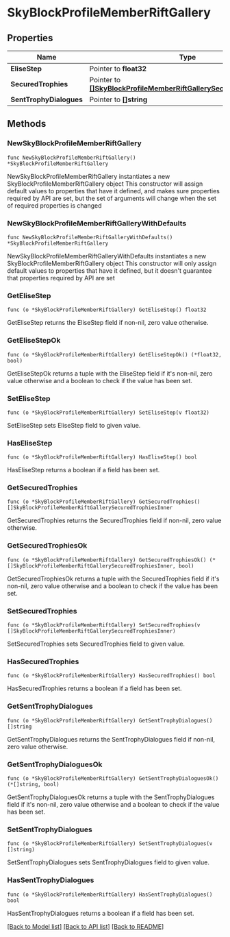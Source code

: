 # SkyBlockProfileMemberRiftGallery

## Properties

Name | Type | Description | Notes
------------ | ------------- | ------------- | -------------
**EliseStep** | Pointer to **float32** |  | [optional] 
**SecuredTrophies** | Pointer to [**[]SkyBlockProfileMemberRiftGallerySecuredTrophiesInner**](SkyBlockProfileMemberRiftGallerySecuredTrophiesInner.md) |  | [optional] 
**SentTrophyDialogues** | Pointer to **[]string** |  | [optional] 

## Methods

### NewSkyBlockProfileMemberRiftGallery

`func NewSkyBlockProfileMemberRiftGallery() *SkyBlockProfileMemberRiftGallery`

NewSkyBlockProfileMemberRiftGallery instantiates a new SkyBlockProfileMemberRiftGallery object
This constructor will assign default values to properties that have it defined,
and makes sure properties required by API are set, but the set of arguments
will change when the set of required properties is changed

### NewSkyBlockProfileMemberRiftGalleryWithDefaults

`func NewSkyBlockProfileMemberRiftGalleryWithDefaults() *SkyBlockProfileMemberRiftGallery`

NewSkyBlockProfileMemberRiftGalleryWithDefaults instantiates a new SkyBlockProfileMemberRiftGallery object
This constructor will only assign default values to properties that have it defined,
but it doesn't guarantee that properties required by API are set

### GetEliseStep

`func (o *SkyBlockProfileMemberRiftGallery) GetEliseStep() float32`

GetEliseStep returns the EliseStep field if non-nil, zero value otherwise.

### GetEliseStepOk

`func (o *SkyBlockProfileMemberRiftGallery) GetEliseStepOk() (*float32, bool)`

GetEliseStepOk returns a tuple with the EliseStep field if it's non-nil, zero value otherwise
and a boolean to check if the value has been set.

### SetEliseStep

`func (o *SkyBlockProfileMemberRiftGallery) SetEliseStep(v float32)`

SetEliseStep sets EliseStep field to given value.

### HasEliseStep

`func (o *SkyBlockProfileMemberRiftGallery) HasEliseStep() bool`

HasEliseStep returns a boolean if a field has been set.

### GetSecuredTrophies

`func (o *SkyBlockProfileMemberRiftGallery) GetSecuredTrophies() []SkyBlockProfileMemberRiftGallerySecuredTrophiesInner`

GetSecuredTrophies returns the SecuredTrophies field if non-nil, zero value otherwise.

### GetSecuredTrophiesOk

`func (o *SkyBlockProfileMemberRiftGallery) GetSecuredTrophiesOk() (*[]SkyBlockProfileMemberRiftGallerySecuredTrophiesInner, bool)`

GetSecuredTrophiesOk returns a tuple with the SecuredTrophies field if it's non-nil, zero value otherwise
and a boolean to check if the value has been set.

### SetSecuredTrophies

`func (o *SkyBlockProfileMemberRiftGallery) SetSecuredTrophies(v []SkyBlockProfileMemberRiftGallerySecuredTrophiesInner)`

SetSecuredTrophies sets SecuredTrophies field to given value.

### HasSecuredTrophies

`func (o *SkyBlockProfileMemberRiftGallery) HasSecuredTrophies() bool`

HasSecuredTrophies returns a boolean if a field has been set.

### GetSentTrophyDialogues

`func (o *SkyBlockProfileMemberRiftGallery) GetSentTrophyDialogues() []string`

GetSentTrophyDialogues returns the SentTrophyDialogues field if non-nil, zero value otherwise.

### GetSentTrophyDialoguesOk

`func (o *SkyBlockProfileMemberRiftGallery) GetSentTrophyDialoguesOk() (*[]string, bool)`

GetSentTrophyDialoguesOk returns a tuple with the SentTrophyDialogues field if it's non-nil, zero value otherwise
and a boolean to check if the value has been set.

### SetSentTrophyDialogues

`func (o *SkyBlockProfileMemberRiftGallery) SetSentTrophyDialogues(v []string)`

SetSentTrophyDialogues sets SentTrophyDialogues field to given value.

### HasSentTrophyDialogues

`func (o *SkyBlockProfileMemberRiftGallery) HasSentTrophyDialogues() bool`

HasSentTrophyDialogues returns a boolean if a field has been set.


[[Back to Model list]](../README.md#documentation-for-models) [[Back to API list]](../README.md#documentation-for-api-endpoints) [[Back to README]](../README.md)


